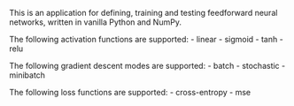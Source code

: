 This is an application for defining, training and testing feedforward neural networks, written in vanilla Python and NumPy.

The following activation functions are supported:
    - linear
    - sigmoid
    - tanh
    - relu

The following gradient descent modes are supported:
    - batch
    - stochastic
    - minibatch

The following loss functions are supported:
    - cross-entropy
    - mse
